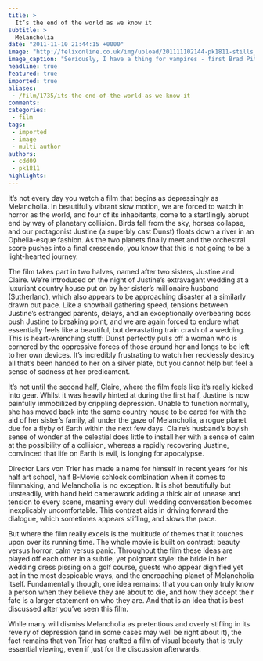 ```yaml
---
title: >
  It’s the end of the world as we know it
subtitle: >
  Melancholia
date: "2011-11-10 21:44:15 +0000"
image: "http://felixonline.co.uk/img/upload/201111102144-pk1811-stills_melancholia_resized.jpg"
image_caption: "Seriously, I have a thing for vampires - first Brad Pitt, then Tom Cruise, and now you..."
headline: true
featured: true
imported: true
aliases:
 - /film/1735/its-the-end-of-the-world-as-we-know-it
comments:
categories:
 - film
tags:
 - imported
 - image
 - multi-author
authors:
 - cdd09
 - pk1811
highlights:
---
```


It’s not every day you watch a film that begins as depressingly as Melancholia. In beautifully vibrant slow motion, we are forced to watch in horror as the world, and four of its inhabitants, come to a startlingly abrupt end by way of planetary collision. Birds fall from the sky, horses collapse, and our protagonist Justine (a superbly cast Dunst) floats down a river in an Ophelia-esque fashion. As the two planets finally meet and the orchestral score pushes into a final crescendo, you know that this is not going to be a light-hearted journey.

The film takes part in two halves, named after two sisters, Justine and Claire. We’re introduced on the night of Justine’s extravagant wedding at a luxuriant country house put on by her sister’s millionaire husband (Sutherland), which also appears to be approaching disaster at a similarly drawn out pace. Like a snowball gathering speed, tensions between Justine’s estranged parents, delays, and an exceptionally overbearing boss push Justine to breaking point, and we are again forced to endure what essentially feels like a beautiful, but devastating train crash of a wedding. This is heart-wrenching stuff: Dunst perfectly pulls off a woman who is cornered by the oppressive forces of those around her and longs to be left to her own devices. It’s incredibly frustrating to watch her recklessly destroy all that’s been handed to her on a silver plate, but you cannot help but feel a sense of sadness at her predicament.

It’s not until the second half, Claire, where the film feels like it’s really kicked into gear. Whilst it was heavily hinted at during the first half, Justine is now painfully immobilized by crippling depression. Unable to function normally, she has moved back into the same country house to be cared for with the aid of her sister’s family, all under the gaze of Melancholia, a rogue planet due for a flyby of Earth within the next few days. Claire’s husband’s boyish sense of wonder at the celestial does little to install her with a sense of calm at the possibility of a collision, whereas a rapidly recovering Justine, convinced that life on Earth is evil, is longing for apocalypse.

Director Lars von Trier has made a name for himself in recent years for his half art school, half B-Movie schlock combination when it comes to filmmaking, and Melancholia is no exception. It is shot beautifully but unsteadily, with hand held camerawork adding a thick air of unease and tension to every scene, meaning every dull wedding conversation becomes inexplicably uncomfortable. This contrast aids in driving forward the dialogue, which sometimes appears stifling, and slows the pace.

But where the film really excels is the multitude of themes that it touches upon over its running time. The whole movie is built on contrast: beauty versus horror, calm versus panic. Throughout the film these ideas are played off each other in a subtle, yet poignant style: the bride in her wedding dress pissing on a golf course, guests who appear dignified yet act in the most despicable ways, and the encroaching planet of Melancholia itself. Fundamentally though, one idea remains: that you can only truly know a person when they believe they are about to die, and how they accept their fate is a larger statement on who they are. And that is an idea that is best discussed after you’ve seen this film.

While many will dismiss Melancholia as pretentious and overly stifling in its revelry of depression (and in some cases may well be right about it), the fact remains that von Trier has crafted a film of visual beauty that is truly essential viewing, even if just for the discussion afterwards.
